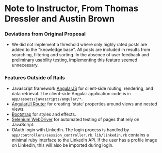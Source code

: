 # Note to Instructor, From Thomas Dressler and Austin Brown

### Deviations from Original Proposal
* We did not implement a threshold where only highly rated posts are added to the "knowledge base".  All posts are included in results from searching, filtering and sorting.  In the absence of user feedback and preliminary usability testing, implementing this feature seemed unnecessary.

### Features Outside of Rails
* Javascript framework [AngularJS](http://angularjs.org/) for client-side routing, rendering, and data retrieval. The client-side Angular application code is in `app/assets/javascripts/angular/*`.
* [AngularUI Router](https://github.com/angular-ui/ui-router) for creating 'state' properties around views and nested views.
* [Bootstrap](http://getbootstrap.com/) for styles and effects.
* [Selenium WebDriver](http://www.seleniumhq.org/) for automated testing of pages that rely on JavaScript.
* OAuth login with LinkedIn. The login process is handled by `app/controllers/session_controller.rb`. `lib/linkedin.rb` contains a minimal ruby interface to the LinkedIn API. If the user has a profile image on LinkedIn, this will also be imported during login.

